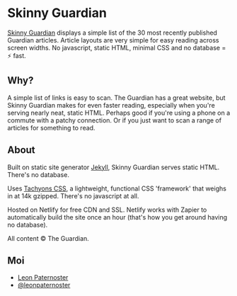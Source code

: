 # Skinny Guardian

[Skinny Guardian](https://www.skinnyguardian.xyz) displays a simple list of the 30 most recently published Guardian articles. Article layouts are very simple for easy reading across screen widths. No javascript, static HTML, minimal CSS and no database = ⚡️ fast.

## Why?

A simple list of links is easy to scan. The Guardian has a great website, but Skinny Guardian makes for even faster reading, especially when you're serving nearly neat, static HTML. Perhaps good if you're using a phone on a commute with a patchy connection. Or if you just want to scan a range of articles for something to read.

## About

Built on static site generator [Jekyll](https://jekyllrb.com), Skinny Guardian serves static HTML. There's no database.

Uses [Tachyons CSS](http://tachyons.io), a lightweight, functional CSS 'framework' that weighs in at 14k gzipped. There's no javascript at all.

Hosted on Netlify for free CDN and SSL. Netlify works with Zapier to automatically build the site once an hour (that's how you get around having no database).

All content &copy; The Guardian.

## Moi

<ul>
  <li><a href="https://www.leonpaternoster.com">Leon Paternoster</a></li>
  <li><a href="https://www.twitter.com/leonpaternoster">@leonpaternoster</a></li>
</ul>
